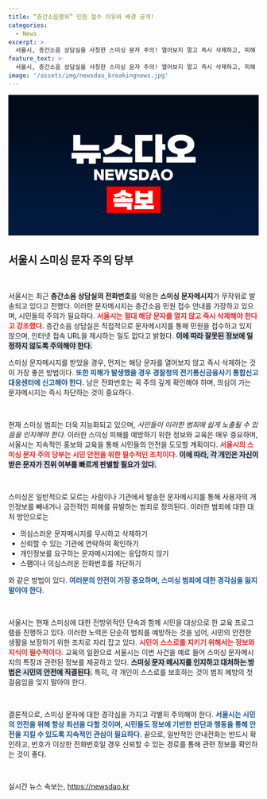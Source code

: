 ```yaml
---
title: “층간소음행위” 민원 접수 이유와 배경 공개!
categories:
  - News
excerpt: >
  서울시, 층간소음 상담실을 사칭한 스미싱 문자 주의! 열어보지 말고 즉시 삭제하고, 피해 시 경찰에 신고하세요. 안전을 지키는 작은 실천이 중요합니다!
feature_text: >
  서울시, 층간소음 상담실을 사칭한 스미싱 문자 주의! 열어보지 말고 즉시 삭제하고, 피해 시 경찰에 신고하세요. 안전을 지키는 작은 실천이 중요합니다!
image: '/assets/img/newsdao_breakingnews.jpg'
---
```


<p><img src="/assets/img/newsdao_breakingnews.jpg" alt="implanttips 속보" /></p>

<h2 data-ke-size="size26">서울시 스미싱 문자 주의 당부</h2>

<p data-ke-size="size16">&nbsp;</p>

<p>서울시는 최근 <strong>층간소음 상담실의 전화번호</strong>를 악용한 <strong>스미싱 문자메시지</strong>가 무작위로 발송되고 있다고 전했다. 이러한 문자메시지는 층간소음 민원 접수 안내를 가장하고 있으며, 시민들의 주의가 필요하다. <b><span style="color: #ee2323;">서울시는 절대 해당 문자를 열지 않고 즉시 삭제해야 한다고 강조했다.</span></b> 층간소음 상담실은 직접적으로 문자메시지를 통해 민원을 접수하고 있지 않으며, 인터넷 접속 URL을 제시하는 일도 없다고 밝혔다. <b><span style="background-color: #21538527;">이에 따라 잘못된 정보에 일정하지 않도록 주의해야 한다.</span></b> </p>

<p>스미싱 문자메시지를 받았을 경우, 먼저는 해당 문자를 열어보지 않고 즉시 삭제하는 것이 가장 좋은 방법이다. <b><span style="color: #1a5490;">또한 피해가 발생했을 경우 경찰청의 전기통신금융사기 통합신고대응센터에 신고해야 한다.</span></b> 남은 전화번호는 꼭 주의 깊게 확인해야 하며, 의심이 가는 문자메시지는 즉시 차단하는 것이 중요하다.</p>

<p data-ke-size="size16">&nbsp;</p>

<p>현재 스미싱 범죄는 더욱 지능화되고 있으며, <em>시민들이 이러한 범죄에 쉽게 노출될 수 있음을 인지해야 한다.</em> 이러한 스미싱 피해를 예방하기 위한 정보와 교육은 매우 중요하며, 서울시는 지속적인 홍보와 교육을 통해 시민들의 안전을 도모할 계획이다. <b><span style="color: #ee2323;">서울시의 스미싱 문자 주의 당부는 시민 안전을 위한 필수적인 조치이다.</span></b> <b><span style="background-color: #21538527;">이에 따라, 각 개인은 자신이 받은 문자가 진위 여부를 빠르게 판별할 필요가 있다.</span></b></p>

<p data-ke-size="size16">&nbsp;</p>

<p>스미싱은 일반적으로 모르는 사람이나 기관에서 발송한 문자메시지를 통해 사용자의 개인정보를 빼내거나 금전적인 피해를 유발하는 범죄로 정의된다. 이러한 범죄에 대한 대처 방안으로는</p>

<ul>
<li>의심스러운 문자메시지를 무시하고 삭제하기</li>
<li>신뢰할 수 있는 기관에 연락하여 확인하기</li>
<li>개인정보를 요구하는 문자메시지에는 응답하지 않기</li>
<li>스팸이나 의심스러운 전화번호를 차단하기</li>
</ul>

<p>와 같은 방법이 있다. <b><span style="color: #1a5490;">여러분의 안전이 가장 중요하며, 스미싱 범죄에 대한 경각심을 잃지 말아야 한다.</span></b> </p>

<p data-ke-size="size16">&nbsp;</p>

<p>서울시는 현재 스미싱에 대한 전방위적인 단속과 함께 시민을 대상으로 한 교육 프로그램을 진행하고 있다. 이러한 노력은 단순히 범죄를 예방하는 것을 넘어, 시민의 안전한 생활을 보장하기 위한 조치로 자리 잡고 있다. <b><span style="color: #ee2323;">시민이 스스로를 지키기 위해서는 정보와 지식이 필수적이다.</span></b> 교육의 일환으로 서울시는 이번 사건을 예로 들어 스미싱 문자메시지의 특징과 관련된 정보를 제공하고 있다. <b><span style="background-color: #21538527;">스미싱 문자 메시지를 인지하고 대처하는 방법은 시민의 안전에 직결된다.</span></b> 특히, 각 개인이 스스로를 보호하는 것이 범죄 예방의 첫걸음임을 잊지 말아야 한다.</p>

<p data-ke-size="size16">&nbsp;</p>

<p>결론적으로, 스미싱 문자에 대한 경각심을 가지고 각별히 주의해야 한다. <b><span style="color: #1a5490;">서울시는 시민의 안전을 위해 항상 최선을 다할 것이며, 시민들도 정보에 기반한 판단과 행동을 통해 안전을 지킬 수 있도록 지속적인 관심이 필요하다.</span></b> 끝으로, 일반적인 안내전화는 반드시 확인하고, 번호가 이상한 전화번호일 경우 신뢰할 수 있는 경로를 통해 관련 정보를 확인하는 것이 좋다. </p>

<p data-ke-size="size16">&nbsp;</p>
실시간 뉴스 속보는, <a href="https://newsdao.kr" rel="dofollow">https://newsdao.kr</a>


